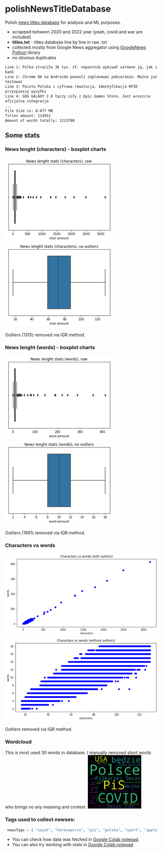 # polishNewsTitleDatabase
Polish [news titles database](https://github.com/avrland/polishNewsTitleDatabase/blob/main/titles.txt) for analysis and ML purposes. 
* scrapped between 2020 and 2022 year (yeah, covid and war are included)
* **titles.txt** - titles database line by line in raw .txt
* collected mostly from Google News aggregator using [GoogleNews Python](https://pypi.org/project/GoogleNews/) library
* no obvious duplicates
```
Line 1: Polka straciła 36 tys. zł: napastnik wykiwał zarówno ją, jak i bank
Line 2: Chrome 86 na Androida pozwoli zaplanować pobieranie. Można już testować
Line 3: Poczta Polska i cyfrowa rewolucja. Identyfikacja RFID przyspieszy wysyłki
Line 4: GOG GALAXY 2.0 łączy siły z Epic Games Store. Jest wreszcie oficjalna integracja
...
File Size is: 8.677 MB
Titles amount: 114952
Amount of words totally: 1213788
```
## Some stats
### News lenght (characters) - boxplot charts
![This is an image](https://github.com/avrland/polishNewsTitleDatabase/raw/main/docs/news_lenght_raw.png)
![This is an image](https://github.com/avrland/polishNewsTitleDatabase/raw/main/docs/news_lenght_witout_outliers.png)

Outliers (1315) removed via IQR method. 

### News lenght (words) - boxplot charts
![This is an image](https://github.com/avrland/polishNewsTitleDatabase/raw/main/docs/news_words_raw.png)
![This is an image](https://github.com/avrland/polishNewsTitleDatabase/raw/main/docs/news_words_outliers.png)

Outliers (1691) removed via IQR method. 

### Characters vs words
![This is an image](https://github.com/avrland/polishNewsTitleDatabase/raw/main/docs/chars_words_with_outliers.png)
![This is an image](https://github.com/avrland/polishNewsTitleDatabase/raw/main/docs/chars_words_without_outliers.png)

Outliers removed via IQR method. 

### Wordcloud
This is most used 30 words in database. I manually removed short words who brings no any meaning and context.
<img src="https://github.com/avrland/polishNewsTitleDatabase/raw/main/docs/wordcloud.png" width=35% height=35%>

### Tags used to collect newses:
```python
 newsTags = [ "swiat", "koronawirus", "pis", "polska", "sport", "apple", "samsung", "technologia", "COVID-19", "amazon", "wojna", "google", "gospodarka", "chiny", "rozrywka", "nauka"]
```
* You can check how data was fetched in [Google Colab notepad](https://colab.research.google.com/github/avrland/polishNewsTitleDatabase/blob/main/GoogleNews_scrapper_to_textfile.ipynb).
* You can also try working with stats in [Google Colab notepad](https://github.com/avrland/polishNewsTitleDatabase/blob/main/Stats_and_visualization.ipynb)
